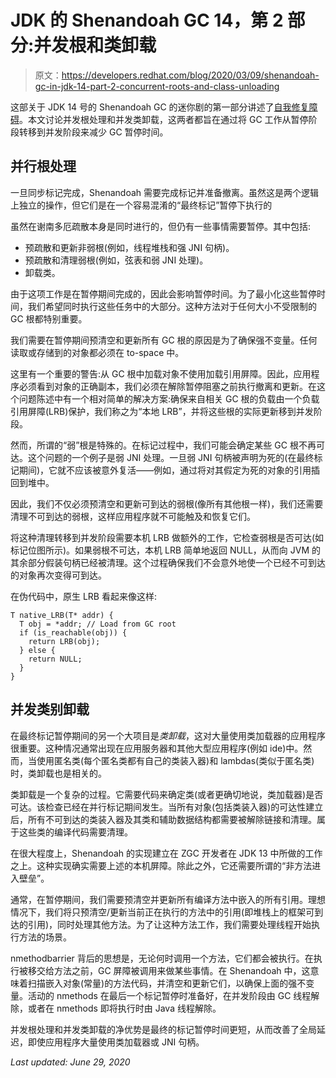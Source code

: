 # JDK 的 Shenandoah GC 14，第 2 部分:并发根和类卸载

> 原文：<https://developers.redhat.com/blog/2020/03/09/shenandoah-gc-in-jdk-14-part-2-concurrent-roots-and-class-unloading>

这部关于 JDK 14 号的 Shenandoah GC 的迷你剧的第一部分讲述了[自我修复障碍](https://developers.redhat.com/blog/2020/03/04/shenandoah-gc-in-jdk-14-part-1-self-fixing-barriers/)。本文讨论并发根处理和并发类卸载，这两者都旨在通过将 GC 工作从暂停阶段转移到并发阶段来减少 GC 暂停时间。

## 并行根处理

一旦同步标记完成，Shenandoah 需要完成标记并准备撤离。虽然这是两个逻辑上独立的操作，但它们是在一个容易混淆的“最终标记”暂停下执行的

虽然在谢南多厄疏散本身是同时进行的，但仍有一些事情需要暂停。其中包括:

*   预疏散和更新非弱根(例如，线程堆栈和强 JNI 句柄)。
*   预疏散和清理弱根(例如，弦表和弱 JNI 处理)。
*   卸载类。

由于这项工作是在暂停期间完成的，因此会影响暂停时间。为了最小化这些暂停时间，我们希望同时执行这些任务中的大部分。这种方法对于任何大小不受限制的 GC 根都特别重要。

我们需要在暂停期间预清空和更新所有 GC 根的原因是为了确保强不变量。任何读取或存储到的对象都必须在 to-space 中。

这里有一个重要的警告:从 GC 根中加载对象不使用加载引用屏障。因此，应用程序必须看到对象的正确副本，我们必须在解除暂停阻塞之前执行撤离和更新。在这个问题陈述中有一个相对简单的解决方案:确保来自相关 GC 根的负载由一个负载引用屏障(LRB)保护，我们称之为“本地 LRB”，并将这些根的实际更新移到并发阶段。

然而，所谓的“弱”根是特殊的。在标记过程中，我们可能会确定某些 GC 根不再可达。这个问题的一个例子是弱 JNI 处理。一旦弱 JNI 句柄被声明为死的(在最终标记期间)，它就不应该被意外复活——例如，通过将对其假定为死的对象的引用插回到堆中。

因此，我们不仅必须预清空和更新可到达的弱根(像所有其他根一样)，我们还需要清理不可到达的弱根，这样应用程序就不可能触及和恢复它们。

将这种清理转移到并发阶段需要本机 LRB 做额外的工作，它检查弱根是否可达(如标记位图所示)。如果弱根不可达，本机 LRB 简单地返回 NULL，从而向 JVM 的其余部分假装句柄已经被清理。这个过程确保我们不会意外地使一个已经不可到达的对象再次变得可到达。

在伪代码中，原生 LRB 看起来像这样:

```
T native_LRB(T* addr) {
  T obj = *addr; // Load from GC root
  if (is_reachable(obj)) {
    return LRB(obj);
  } else {
    return NULL;
  }
}

```

## 并发类别卸载

在最终标记暂停期间的另一个大项目是*类卸载*，这对大量使用类加载器的应用程序很重要。这种情况通常出现在应用服务器和其他大型应用程序(例如 ide)中。然而，当使用匿名类(每个匿名类都有自己的类装入器)和 lambdas(类似于匿名类)时，类卸载也是相关的。

类卸载是一个复杂的过程。它需要代码来确定类(或者更确切地说，类加载器)是否可达。该检查已经在并行标记期间发生。当所有对象(包括类装入器)的可达性建立后，所有不可到达的类装入器及其类和辅助数据结构都需要被解除链接和清理。属于这些类的编译代码需要清理。

在很大程度上，Shenandoah 的实现建立在 ZGC 开发者在 JDK 13 中所做的工作之上。这种实现确实需要上述的本机屏障。除此之外，它还需要所谓的“非方法进入壁垒”。

通常，在暂停期间，我们需要预清空并更新所有编译方法中嵌入的所有引用。理想情况下，我们将只预清空/更新当前正在执行的方法中的引用(即堆栈上的框架可到达的引用)，同时处理其他方法。为了让这种方法工作，我们需要处理线程开始执行方法的场景。

nmethodbarrier 背后的思想是，无论何时调用一个方法，它们都会被执行。在执行被移交给方法之前，GC 屏障被调用来做某些事情。在 Shenandoah 中，这意味着扫描嵌入对象(常量)的方法代码，并清空和更新它们，以确保上面的强不变量。活动的 nmethods 在最后一个标记暂停时准备好，在并发阶段由 GC 线程解除，或者在 nmethods 即将执行时由 Java 线程解除。

并发根处理和并发类卸载的净优势是最终的标记暂停时间更短，从而改善了全局延迟，即使应用程序大量使用类加载器或 JNI 句柄。

*Last updated: June 29, 2020*